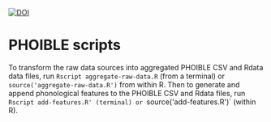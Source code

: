 [![DOI](https://zenodo.org/badge/19120525.svg)](https://zenodo.org/badge/latestdoi/19120525)

# PHOIBLE scripts

To transform the raw data sources into aggregated PHOIBLE CSV and Rdata data files, run `Rscript aggregate-raw-data.R` (from a terminal) or `source('aggregate-raw-data.R')` from within R. Then to generate and append phonological features to the PHOIBLE CSV and Rdata files, run `Rscript add-features.R' (terminal) or `source('add-features.R')` (within R).
